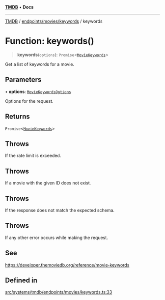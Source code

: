 [**TMDB**](../../../../README.md) • **Docs**

***

[TMDB](../../../../README.md) / [endpoints/movies/keywords](../README.md) / keywords

# Function: keywords()

> **keywords**(`options`): `Promise`\<[`MovieKeywords`](../../../../structs/Schemas/type-aliases/MovieKeywords.md)\>

Get a list of keywords for a movie.

## Parameters

• **options**: [`MovieKeywordsOptions`](../type-aliases/MovieKeywordsOptions.md)

Options for the request.

## Returns

`Promise`\<[`MovieKeywords`](../../../../structs/Schemas/type-aliases/MovieKeywords.md)\>

## Throws

If the rate limit is exceeded.

## Throws

If a movie with the given ID does not exist.

## Throws

If the response does not match the expected schema.

## Throws

If any other error occurs while making the request.

## See

https://developer.themoviedb.org/reference/movie-keywords

## Defined in

[src/systems/tmdb/endpoints/movies/keywords.ts:33](https://github.com/Norviah/media-hub/blob/e3dc67aa1738d9ad44e6a4419ef7e26de86e1452/src/systems/tmdb/endpoints/movies/keywords.ts#L33)
